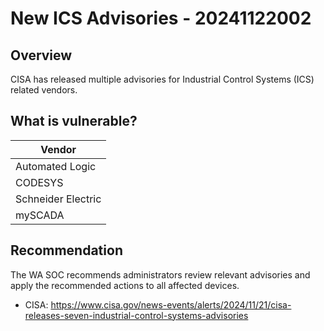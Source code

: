 # New ICS Advisories - 20241122002

## Overview

CISA has released multiple advisories for Industrial Control Systems (ICS) related vendors.

## What is vulnerable?

| Vendor             |
| ------------------ |
| Automated Logic    |
| CODESYS            |
| Schneider Electric |
| mySCADA            |

## Recommendation

The WA SOC recommends administrators review relevant advisories and apply the recommended actions to all affected devices.

- CISA: https://www.cisa.gov/news-events/alerts/2024/11/21/cisa-releases-seven-industrial-control-systems-advisories
